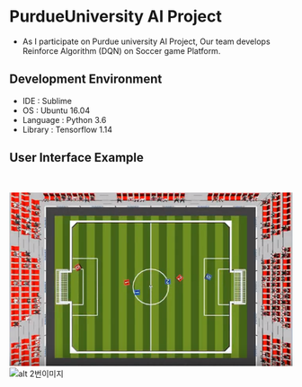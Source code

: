 # PurdueUniversity AI Project

-  As I participate on Purdue university AI Project, Our team develops Reinforce Algorithm (DQN) on Soccer game Platform.

## Development Environment
- IDE : Sublime
- OS : Ubuntu 16.04
- Language : Python 3.6
- Library : Tensorflow 1.14

## User Interface Example
<br>

![alt 1번이미지](/image/img1.png)
![alt 2번이미지](/image/img2.png)


